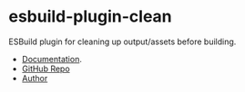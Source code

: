 # esbuild-plugin-clean

ESBuild plugin for cleaning up output/assets before building.

- [Documentation](https://nx-plugins.netlify.app/derived/esbuild.html#clean).
- [GitHub Repo](https://github.com/LinbuduLab/nx-plugins)
- [Author](https://github.com/linbudu599)
